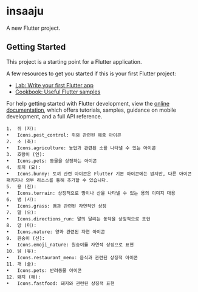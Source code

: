 # insaaju

A new Flutter project.

## Getting Started

This project is a starting point for a Flutter application.

A few resources to get you started if this is your first Flutter project:

- [Lab: Write your first Flutter app](https://docs.flutter.dev/get-started/codelab)
- [Cookbook: Useful Flutter samples](https://docs.flutter.dev/cookbook)

For help getting started with Flutter development, view the
[online documentation](https://docs.flutter.dev/), which offers tutorials,
samples, guidance on mobile development, and a full API reference.

	1.	쥐 (자):
	•	Icons.pest_control: 쥐와 관련된 해충 아이콘
	2.	소 (축):
	•	Icons.agriculture: 농업과 관련된 소를 나타낼 수 있는 아이콘
	3.	호랑이 (인):
	•	Icons.pets: 동물을 상징하는 아이콘
	4.	토끼 (묘):
	•	Icons.bunny: 토끼 관련 아이콘은 Flutter 기본 아이콘에는 없지만, 다른 아이콘 패키지나 외부 리소스를 통해 추가할 수 있습니다.
	5.	용 (진):
	•	Icons.terrain: 상징적으로 땅이나 산을 나타낼 수 있는 용의 이미지 대용
	6.	뱀 (사):
	•	Icons.grass: 뱀과 관련된 자연적인 상징
	7.	말 (오):
	•	Icons.directions_run: 말의 달리는 동작을 상징적으로 표현
	8.	양 (미):
	•	Icons.nature: 양과 관련된 자연 아이콘
	9.	원숭이 (신):
	•	Icons.emoji_nature: 원숭이를 자연적 상징으로 표현
	10.	닭 (유):
	•	Icons.restaurant_menu: 음식과 관련된 상징적 아이콘
	11.	개 (술):
	•	Icons.pets: 반려동물 아이콘
	12.	돼지 (해):
	•	Icons.fastfood: 돼지와 관련된 상징적 표현
